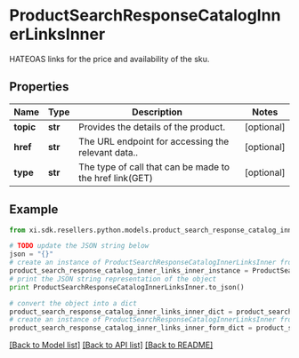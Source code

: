 # ProductSearchResponseCatalogInnerLinksInner

HATEOAS links for the price and availability of the sku.

## Properties

Name | Type | Description | Notes
------------ | ------------- | ------------- | -------------
**topic** | **str** | Provides the details of the product. | [optional] 
**href** | **str** | The URL endpoint for accessing the relevant data.. | [optional] 
**type** | **str** | The type of call that can be made to the href link(GET) | [optional] 

## Example

```python
from xi.sdk.resellers.python.models.product_search_response_catalog_inner_links_inner import ProductSearchResponseCatalogInnerLinksInner

# TODO update the JSON string below
json = "{}"
# create an instance of ProductSearchResponseCatalogInnerLinksInner from a JSON string
product_search_response_catalog_inner_links_inner_instance = ProductSearchResponseCatalogInnerLinksInner.from_json(json)
# print the JSON string representation of the object
print ProductSearchResponseCatalogInnerLinksInner.to_json()

# convert the object into a dict
product_search_response_catalog_inner_links_inner_dict = product_search_response_catalog_inner_links_inner_instance.to_dict()
# create an instance of ProductSearchResponseCatalogInnerLinksInner from a dict
product_search_response_catalog_inner_links_inner_form_dict = product_search_response_catalog_inner_links_inner.from_dict(product_search_response_catalog_inner_links_inner_dict)
```
[[Back to Model list]](../README.md#documentation-for-models) [[Back to API list]](../README.md#documentation-for-api-endpoints) [[Back to README]](../README.md)


